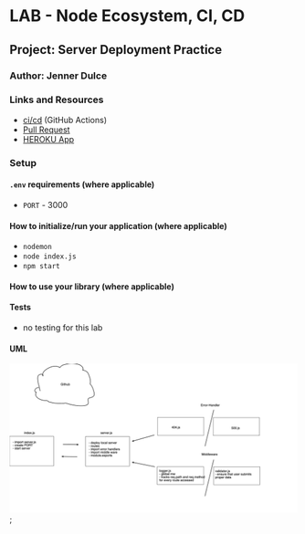# LAB - Node Ecosystem, CI, CD

## Project: Server Deployment Practice

### Author: Jenner Dulce

### Links and Resources

- [ci/cd](https://github.com/jennerdulce/server-deployment-practice/actions) (GitHub Actions)
- [Pull Request](https://github.com/jennerdulce/api-server/pull/1)
- [HEROKU App](https://jennerdulce-server-deploy-dev.herokuapp.com/)

### Setup

#### `.env` requirements (where applicable)

- `PORT` - 3000

#### How to initialize/run your application (where applicable)

- `nodemon`
- `node index.js`
- `npm start`

#### How to use your library (where applicable)

#### Tests

- no testing for this lab

#### UML

![UML Example](./UML.png);
